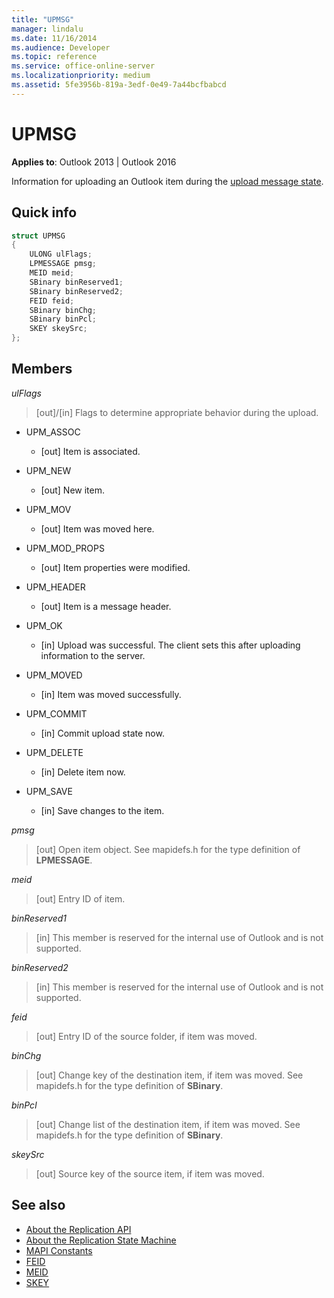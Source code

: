 ```yaml
---
title: "UPMSG"
manager: lindalu
ms.date: 11/16/2014
ms.audience: Developer
ms.topic: reference
ms.service: office-online-server
ms.localizationpriority: medium
ms.assetid: 5fe3956b-819a-3edf-0e49-7a44bcfbabcd
---
```


# UPMSG

**Applies to**: Outlook 2013 | Outlook 2016 
  
Information for uploading an Outlook item during the [upload message state](upload-message-state.md).
  
## Quick info

```cpp
struct UPMSG 
{ 
    ULONG ulFlags; 
    LPMESSAGE pmsg; 
    MEID meid; 
    SBinary binReserved1; 
    SBinary binReserved2; 
    FEID feid; 
    SBinary binChg; 
    SBinary binPcl; 
    SKEY skeySrc; 
};
```

## Members

 _ulFlags_
  
> [out]/[in] Flags to determine appropriate behavior during the upload. 
    
  - UPM_ASSOC
    
    - [out] Item is associated.
    
  - UPM_NEW
    
    - [out] New item. 
    
  - UPM_MOV
    
    - [out] Item was moved here.
    
  - UPM_MOD_PROPS
    
    - [out] Item properties were modified.
    
  - UPM_HEADER
    
    - [out] Item is a message header.
    
  - UPM_OK
    
    - [in] Upload was successful. The client sets this after uploading information to the server.
    
  - UPM_MOVED
    
    - [in] Item was moved successfully.
    
  - UPM_COMMIT
    
    - [in] Commit upload state now.
    
  - UPM_DELETE
    
    - [in] Delete item now.
    
  - UPM_SAVE
    
    - [in] Save changes to the item.
    
_pmsg_
  
> [out] Open item object. See mapidefs.h for the type definition of **LPMESSAGE**. 
    
_meid_
  
> [out] Entry ID of item.
    
_binReserved1_
  
> [in] This member is reserved for the internal use of Outlook and is not supported. 
    
_binReserved2_
  
> [in] This member is reserved for the internal use of Outlook and is not supported. 
    
_feid_
  
> [out] Entry ID of the source folder, if item was moved.
    
_binChg_
  
> [out] Change key of the destination item, if item was moved. See mapidefs.h for the type definition of **SBinary**. 
    
_binPcl_
  
> [out] Change list of the destination item, if item was moved. See mapidefs.h for the type definition of **SBinary**. 
    
_skeySrc_
  
> [out] Source key of the source item, if item was moved.
    
## See also

- [About the Replication API](about-the-replication-api.md)
- [About the Replication State Machine](about-the-replication-state-machine.md)
- [MAPI Constants](mapi-constants.md)
- [FEID](feid.md)
- [MEID](meid.md)
- [SKEY](skey.md)

